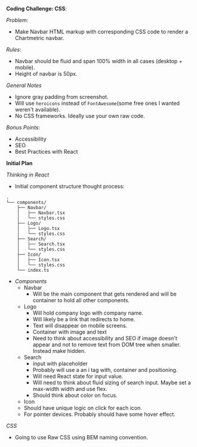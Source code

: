 **Coding Challenge: CSS**:

*Problem*:
- Make Navbar HTML markup with corresponding CSS code to render a Chartmetric navbar.

*Rules*:
- Navbar should be fluid and span 100% width in all cases (desktop + mobile).
- Height of navbar is 50px.

*General Notes*
- Ignore gray padding from screenshot.
- Will use `heroicons` instead of `FontAwesome`(some free ones I wanted weren't available).
- No CSS frameworks. Ideally use your own raw code.

*Bonus Points*:
- Accessibility
- SEO
- Best Practices with React

**Initial Plan**

*Thinking in React*
- Initial component structure thought process:

```
.
└── components/
    ├── Navbar/
    │   ├── Navbar.tsx
    │   └── styles.css
    ├── Logo/
    │   ├── Logo.tsx
    │   └── styles.css
    ├── Search/
    │   ├── Search.tsx
    │   └── styles.css
    ├── Icon/
    │   ├── Icon.tsx
    │   └── styles.css
    └── index.ts
```
 - *Components*
   - Navbar
     - Will be the main component that gets rendered and will be container to hold all other components.
   - Logo
     - Will hold company logo with company name.
     - Will likely be a link that redirects to home.
     - Text will disappear on mobile screens.
     - Container with image and text
     - Need to think about accessibility and SEO if image doesn't appear and not to remove text from DOM tree when smaller. Instead make hidden.
   - Search
     - input with placeholder
     - Probably will use a an i tag with, container and positioning.
     - Will need React state for input value.
     - Will need to think about fluid sizing of search input. Maybe set a max-width width and use flex.
     - Should think about color on focus.
   - Icon
    - Should have unique logic on click for each icon.
    - For pointer devices. Probably should have some hover effect.

  *CSS*
  - Going to use Raw CSS using BEM naming convention.